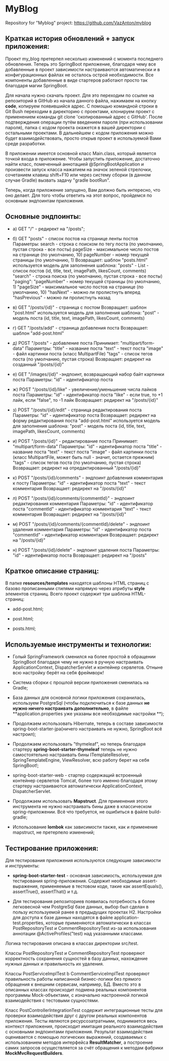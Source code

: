 # MyBlog

Repository for "Myblog" project: https://github.com/VazAnton/myblog

## Краткая история обновлений + запуск приложения:

Проект my_blog претерпел несколько изменений с момента последнего обновления. Теперь это SpringBoot приложение,
благодаря чему все добавленные в проект зависимости настраиваются автоматически и в конфигурационных файлах
не осталось острой необходимости. Все компоненты добавленные в виде стартеров работают просто так благодаря
магии SpringBoot.

Для начала нужно скачать проект. Для это переходим по ссылке на репозиторий в GitHub из начала данного файла,
нажимаем на кнопку **code**, копируем появившийся адрес. С помощью командной строки в Git Bush переходим в директорию
с проектами, клонируем проект с применением команды git clone 'скопированный адрес с GitHub'. После подтверждения
операции путём введением пароля (при использовании пароля), папка с кодом проекта окажется в вашей директории
с остальными проектами. В дальнейшем с кодом приложения можно будет взаимодействовать, просто открыв проект в
используемой Вами среде разработки.

В приложении имеется основной класс Main.class, который является точкой входа в приложение. Чтобы запустить
приложение, достаточно найти класс, помеченный аннотацией @SpringBootApplication и произвести запуск класса
нажатием на значок зеленой стрелочки, сочетанием клавиш shift+F10 или через систему сборки (в данном случае
Gradle) вызвать задачу "gradle bootRun".

Теперь, когда приложение запущено, Вам должно быть интересно, что оно делает. Для того чтобы ответить на этот
вопрос, пройдемся по основным эндпоинтам приложения.

## Основные эндпоинты:

- а) GET "/" - редирект на "/posts";


- б) GET "posts" - список постов на странице ленты постов
  Параметры:
  search - строка с поиском по тегу поста (по умолчанию, пустая строка - все посты)
  pageSize - максимальное число постов на странице (по умолчанию, 10)
  pageNumber - номер текущей страницы (по умолчанию, 1)
  Возвращает:
  шаблон "posts.html"
  используется модель для заполнения шаблона:
  "posts" - List<Post> - список постов (id, title, text, imagePath, likesCount, comments)
  "search" - строка поиска (по умолчанию, пустая строка - все посты)
  "paging":
  "pageNumber" - номер текущей страницы (по умолчанию, 1)
  "pageSize" - максимальное число постов на странице (по умолчанию, 10)
  "hasNext" - можно ли пролистнуть вперед
  "hasPrevious" - можно ли пролистнуть назад


- в) GET "/posts/{id}" - страница с постом
  Возвращает:
  шаблон "post.html"
  используется модель для заполнения шаблона:
  "post" - модель поста (id, title, text, imagePath, likesCount, comments)


- г) GET "/posts/add" - страница добавления поста
  Возвращает:
  шаблон "add-post.html"


- д) POST "/posts" - добавление поста
  Принимает:
  "multipart/form-data"
  Параметры:
  "title" - название поста
  "text" - текст поста
  "image" - файл картинки поста (класс MultipartFile)
  "tags" - список тегов поста (по умолчанию, пустая строка)
  Возвращает:
  редирект на созданный "/posts/{id}"


- е) GET "/images/{id}" -эндпоинт, возвращающий набор байт картинки поста
  Параметры:
  "id" - идентификатор поста


- ж) POST "/posts/{id}/like" - увеличение/уменьшение числа лайков поста
  Параметры:
  "id" - идентификатор поста
  "like" - если true, то +1 лайк, если "false", то -1 лайк
  Возвращает:
  редирект на "/posts/{id}"


- з) POST "/posts/{id}/edit" - страница редактирования поста
  Параметры:
  "id" - идентификатор поста
  Возвращает:
  редирект на форму редактирования поста "add-post.html"
  используется модель для заполнения шаблона:
  "post" - модель поста (id, title, text, imagePath, likesCount, comments)


- и) POST "/posts/{id}" - редактирование поста
  Принимает:
  "multipart/form-data"
  Параметры:
  "id" - идентификатор поста
  "title" - название поста
  "text" - текст поста
  "image" - файл картинки поста (класс MultipartFile, может быть null - значит, остается прежним)
  "tags" - список тегов поста (по умолчанию, пустая строка)
  Возвращает:
  редирект на отредактированный "/posts/{id}"


- к) POST "/posts/{id}/comments" - эндпоинт добавления комментария к посту
  Параметры:
  "id" - идентификатор поста
  "text" - текст комментария
  Возвращает:
  редирект на "/posts/{id}"


- л) POST "/posts/{id}/comments/{commentId}" - эндпоинт редактирования комментария
  Параметры:
  "id" - идентификатор поста
  "commentId" - идентификатор комментария
  "text" - текст комментария
  Возвращает:
  редирект на "/posts/{id}"


- м) POST "/posts/{id}/comments/{commentId}/delete" - эндпоинт удаления комментария
  Параметры:
  "id" - идентификатор поста
  "commentId" - идентификатор комментария
  Возвращает:
  редирект на "/posts/{id}"


- н) POST "/posts/{id}/delete" - эндпоинт удаления поста
  Параметры:
  "id" - идентификатор поста
  Возвращает:
  редирект на "/posts"

## Краткое описание страниц:

В папке **resources/templates** находятся шаблоны HTML страниц с базово прописанными стилями напрямую через атрибуты
**style** элементов страниц. Всего проект содержит три шаблона HTML-страниц:

- add-post.html;


- post.html;


- posts.html;

## Используемые инструменты и технологии:

- Голый SpringFramework сменился на более простой в обращении SpringBoot благодаря чему не нужно в
  ручную настраивать ApplicationContext, DispatcherServlet и контейнер сервлетов. Отныне всю настройку берёт на
  себя фреймворк!


- Система сборки с прошлой версии приложения сменилась на Gradle;


- База данных для основной логики приложения сохранилась, используем PostgreSql (чтобы подключиться к базе данных
  **не нужно ничего настраивать дополнительно**, в файле **application.properties уже указаны все необходимые настройки
  **);


- Продолжаем использовать Hibernate, теперь в составе зависимости spring-boot-starter-jpa(ничего настраивать не
  нужно, SpringBoot всё настроил);


- Продолжаем использовать "thymeleaf", но теперь благодаря стартеру **spring-boot-starter-thymeleaf** теперь
  не нужно самостоятельно настраивать бины ITemplateResolver, SpringTemplateEngine, ViewResolver, всю работу
  берет на себя SpringBoot!;


- spring-boot-starter-web - стартер содержащий встроенный контейнер сервлетов Tomcat, более того именно благодаря
  этому стартеру настраиваются автоматически ApplicationContext, DispatcherServlet.

- Продолжаем использовать **Mapstruct**. Для применения этого инструмента не нужно настраивать бины даже в
  классическом spring-приложении. Всё что требуется, не ошибиться в файле build-gradle;


- Использование **lombok** как зависимости также, как и применение mapstruct, не претерпело изменений;

## Тестирование приложения:

Для тестирования приложения используются следующие зависимости и инструменты:

- **spring-boot-starter-test** - основная зависимость, используемая для тестирования spring-приложения. Содержит
  необходимые assert-выражения, применяемые в тестовом коде, такие как assertEquals(), assertTrue(),
  assertThat() и т.д.


- Для тестирования репозиториев появилась потребность в более легковесной чем PostgreSql базе данных, выбор
  был сделан в пользу используемой ранее в предыдущих проектах H2. Настройки для доступа к базе данных находятся
  в файле application-test.properties, которые применяются автоматически в классах PostRepositoryTest и
  CommentRepositoryTest из-за использования аннотации @ActiveProfiles("test) над указанными классами.

Логика тестирования описана в классах директории src/test.

Классы PostRepositoryTest и CommentRepositoryTest
проверяют корректность сохранения сущностей в базу данных, нахождение нужных данных и правильность их удаления.

Классы PostServiceImplTest b CommentServiceImplTest проверяют правильность работы написанной бизнес-логики без
прямого обращения к внешним сервисам, например, БД. Вместо это в описанных классах происходит подмена реальных
компонентов программы Mock-объектами, с изначально настроенной логикой взаимодействия с тестовыми сущностями.

Класс PostControllerIntegrationTest содержит интеграционные тесты для проверки взаимодействия друг с другом реальных
компонентов приложения. Тесты являются ресурсозатратными, поднимается весь контекст приложения, происходит
имитация реального взаимодействия с основными эндпоинтами приложения. Результат взаимодействия оценивается
с помощью логических выражений, создаваемых с использованием методов интерфейса **ResultMatcher**, а построение
самих запросов осуществляется за счёт обращения к методам фабрики **MockMvcRequestBuilders**.